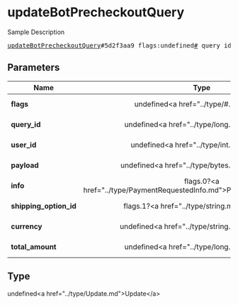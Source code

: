 # updateBotPrecheckoutQuery

Sample Description

<pre>
<a href="../constructor/updateBotPrecheckoutQuery.md">updateBotPrecheckoutQuery</a>#5d2f3aa9 flags:undefined<a href="../type/#.md">#</a> query_id:undefined<a href="../type/long.md">long</a> user_id:undefined<a href="../type/int.md">int</a> payload:undefined<a href="../type/bytes.md">bytes</a> info:flags.0?<a href="../type/PaymentRequestedInfo.md">PaymentRequestedInfo</a> shipping_option_id:flags.1?<a href="../type/string.md">string</a> currency:undefined<a href="../type/string.md">string</a> total_amount:undefined<a href="../type/long.md">long</a> = undefined<a href="../type/Update.md">Update</a>;
</pre>

## Parameters

| Name | Type | Description |
|------|:----:|-------------|
| **flags** | undefined&lt;a href=&#34;../type/#.md&#34;&gt;#&lt;/a&gt; | Param description |
| **query_id** | undefined&lt;a href=&#34;../type/long.md&#34;&gt;long&lt;/a&gt; | Param description |
| **user_id** | undefined&lt;a href=&#34;../type/int.md&#34;&gt;int&lt;/a&gt; | Param description |
| **payload** | undefined&lt;a href=&#34;../type/bytes.md&#34;&gt;bytes&lt;/a&gt; | Param description |
| **info** | flags.0?&lt;a href=&#34;../type/PaymentRequestedInfo.md&#34;&gt;PaymentRequestedInfo&lt;/a&gt; | Param description |
| **shipping_option_id** | flags.1?&lt;a href=&#34;../type/string.md&#34;&gt;string&lt;/a&gt; | Param description |
| **currency** | undefined&lt;a href=&#34;../type/string.md&#34;&gt;string&lt;/a&gt; | Param description |
| **total_amount** | undefined&lt;a href=&#34;../type/long.md&#34;&gt;long&lt;/a&gt; | Param description |

## Type

undefined&lt;a href=&#34;../type/Update.md&#34;&gt;Update&lt;/a&gt;
